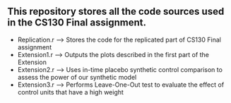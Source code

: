 ## This repository stores all the code sources used in the CS130 Final assignment. 


- Replication.r -->  Stores the code for the replicated part of CS130 Final assignment 
- Extension1.r --> Outputs the plots described in the first part of the Extension 
- Extension2.r --> Uses in-time placebo synthetic control comparison to assess the power of our synthetic model 
- Extension3.r --> Performs Leave-One-Out test to evaluate the effect of control units that have a high weight 
